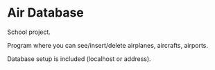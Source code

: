 ﻿# Air Database
 School project.

Program where you can see/insert/delete airplanes, aircrafts, airports.

Database setup is included (localhost or address).
